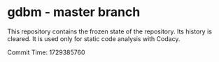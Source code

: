 # gdbm - master branch

This repository contains the frozen state of the repository.
Its history is cleared. It is used only for static code
analysis with Codacy.

Commit Time: 1729385760